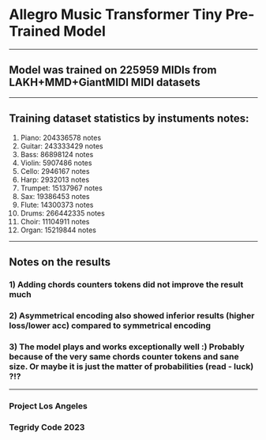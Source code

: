 # Allegro Music Transformer Tiny Pre-Trained Model

***

## Model was trained on 225959 MIDIs from LAKH+MMD+GiantMIDI MIDI datasets

***

## Training dataset statistics by instuments notes:

1) Piano: 204336578 notes
2) Guitar: 243333429 notes
3) Bass: 86898124 notes
4) Violin: 5907486 notes
5) Cello: 2946167 notes
6) Harp: 2932013 notes
7) Trumpet: 15137967 notes
8) Sax: 19386453 notes
9) Flute: 14300373 notes
10) Drums: 266442335 notes
11) Choir: 11104911 notes
12) Organ: 15219844 notes

***

## Notes on the results

### 1) Adding chords counters tokens did not improve the result much
### 2) Asymmetrical encoding also showed inferior results (higher loss/lower acc) compared to symmetrical encoding
### 3) The model plays and works exceptionally well :) Probably because of the very same chords counter tokens and sane size. Or maybe it is just the matter of probabilities (read - luck) ?!?

***

### Project Los Angeles
### Tegridy Code 2023

